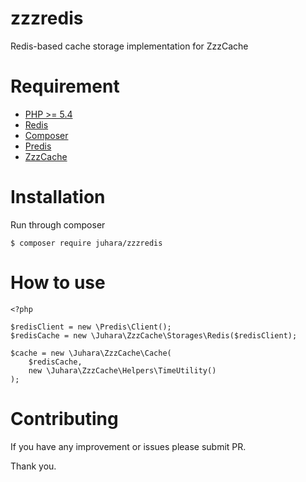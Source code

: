 # zzzredis
Redis-based cache storage implementation for ZzzCache

# Requirement
- [PHP >= 5.4](https://php.net)
- [Redis](https://redis.io)
- [Composer](https://getcomposer.org)
- [Predis](https://github.com/nrk/predis)
- [ZzzCache](https://github.com/zamronypj/zzzcache)

# Installation
Run through composer

    $ composer require juhara/zzzredis

# How to use

    <?php

    $redisClient = new \Predis\Client();
    $redisCache = new \Juhara\ZzzCache\Storages\Redis($redisClient);

    $cache = new \Juhara\ZzzCache\Cache(
        $redisCache,
        new \Juhara\ZzzCache\Helpers\TimeUtility()
    );

# Contributing

If you have any improvement or issues please submit PR.

Thank you.
